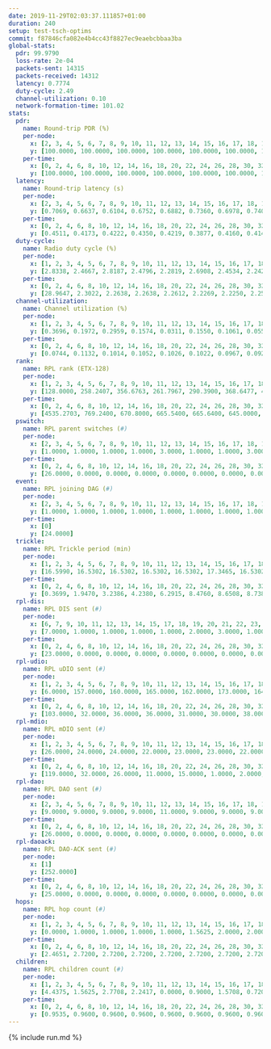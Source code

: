 ```yaml
---
date: 2019-11-29T02:03:37.111857+01:00
duration: 240
setup: test-tsch-optims
commit: f87846cfa082e4b4cc43f8827ec9eaebcbbaa3ba
global-stats:
  pdr: 99.9790
  loss-rate: 2e-04
  packets-sent: 14315
  packets-received: 14312
  latency: 0.7774
  duty-cycle: 2.49
  channel-utilization: 0.10
  network-formation-time: 101.02
stats:
  pdr:
    name: Round-trip PDR (%)
    per-node:
      x: [2, 3, 4, 5, 6, 7, 8, 9, 10, 11, 12, 13, 14, 15, 16, 17, 18, 19, 20, 21, 22, 23, 24, 25]
      y: [100.0000, 100.0000, 100.0000, 100.0000, 100.0000, 100.0000, 100.0000, 100.0000, 100.0000, 100.0000, 100.0000, 100.0000, 100.0000, 100.0000, 100.0000, 100.0000, 99.6497, 100.0000, 100.0000, 100.0000, 99.8347, 100.0000, 100.0000, 100.0000]
    per-time:
      x: [0, 2, 4, 6, 8, 10, 12, 14, 16, 18, 20, 22, 24, 26, 28, 30, 32, 34, 36, 38, 40, 42, 44, 46, 48, 50, 52, 54, 56, 58, 60, 62, 64, 66, 68, 70, 72, 74, 76, 78, 80, 82, 84, 86, 88, 90, 92, 94, 96, 98, 100, 102, 104, 106, 108, 110, 112, 114, 116, 118, 120, 122, 124, 126, 128, 130, 132, 134, 136, 138, 140, 142, 144, 146, 148, 150, 152, 154, 156, 158, 160, 162, 164, 166, 168, 170, 172, 174, 176, 178, 180, 182, 184, 186, 188, 190, 192, 194, 196, 198, 200, 202, 204, 206, 208, 210, 212, 214, 216, 218, 220, 222, 224, 226, 228, 230, 232, 234, 236, 238, 240]
      y: [100.0000, 100.0000, 100.0000, 100.0000, 100.0000, 100.0000, 100.0000, 100.0000, 100.0000, 100.0000, 100.0000, 100.0000, 100.0000, 100.0000, 100.0000, 100.0000, 100.0000, 100.0000, 100.0000, 100.0000, 100.0000, 100.0000, 100.0000, 99.1667, 100.0000, 100.0000, 100.0000, 100.0000, 99.1597, 100.0000, 100.0000, 100.0000, 100.0000, 100.0000, 100.0000, 100.0000, 100.0000, 100.0000, 100.0000, 100.0000, 100.0000, 100.0000, 100.0000, 100.0000, 100.0000, 100.0000, 100.0000, 100.0000, 100.0000, 100.0000, 100.0000, 100.0000, 100.0000, 100.0000, 100.0000, 100.0000, 100.0000, 99.1667, 100.0000, 100.0000, 100.0000, 100.0000, 100.0000, 100.0000, 100.0000, 100.0000, 100.0000, 100.0000, 100.0000, 100.0000, 100.0000, 100.0000, 100.0000, 100.0000, 100.0000, 100.0000, 100.0000, 100.0000, 100.0000, 100.0000, 100.0000, 100.0000, 100.0000, 100.0000, 100.0000, 100.0000, 100.0000, 100.0000, 100.0000, 100.0000, 100.0000, 100.0000, 100.0000, 100.0000, 100.0000, 100.0000, 100.0000, 100.0000, 100.0000, 100.0000, 100.0000, 100.0000, 100.0000, 100.0000, 100.0000, 100.0000, 100.0000, 100.0000, 100.0000, 100.0000, 100.0000, 100.0000, 100.0000, 100.0000, 100.0000, 100.0000, 100.0000, 100.0000, 100.0000, 100.0000, null]
  latency:
    name: Round-trip latency (s)
    per-node:
      x: [2, 3, 4, 5, 6, 7, 8, 9, 10, 11, 12, 13, 14, 15, 16, 17, 18, 19, 20, 21, 22, 23, 24, 25]
      y: [0.7069, 0.6637, 0.6104, 0.6752, 0.6882, 0.7360, 0.6978, 0.7406, 0.6320, 0.7231, 0.7606, 0.6736, 0.8308, 0.7453, 0.7508, 0.8022, 0.7941, 0.8284, 0.8685, 0.8736, 0.9123, 1.0006, 1.0150, 0.9399]
    per-time:
      x: [0, 2, 4, 6, 8, 10, 12, 14, 16, 18, 20, 22, 24, 26, 28, 30, 32, 34, 36, 38, 40, 42, 44, 46, 48, 50, 52, 54, 56, 58, 60, 62, 64, 66, 68, 70, 72, 74, 76, 78, 80, 82, 84, 86, 88, 90, 92, 94, 96, 98, 100, 102, 104, 106, 108, 110, 112, 114, 116, 118, 120, 122, 124, 126, 128, 130, 132, 134, 136, 138, 140, 142, 144, 146, 148, 150, 152, 154, 156, 158, 160, 162, 164, 166, 168, 170, 172, 174, 176, 178, 180, 182, 184, 186, 188, 190, 192, 194, 196, 198, 200, 202, 204, 206, 208, 210, 212, 214, 216, 218, 220, 222, 224, 226, 228, 230, 232, 234, 236, 238, 240]
      y: [0.4511, 0.4173, 0.4222, 0.4350, 0.4219, 0.3877, 0.4160, 0.4143, 0.4064, 0.4106, 0.4072, 0.4015, 0.4153, 0.4234, 0.4074, 0.4029, 0.3970, 0.4031, 0.3794, 0.3882, 0.3866, 0.3824, 0.3936, 0.3903, 0.3815, 0.3900, 0.3595, 0.3705, 0.3879, 0.3609, 0.3792, 0.3547, 0.3984, 0.3660, 0.3763, 0.3929, 0.3923, 0.3807, 0.3414, 0.3679, 0.3918, 0.3837, 0.3985, 0.4408, 0.3673, 0.3548, 0.3504, 0.4470, 0.3644, 0.3965, 0.3415, 0.3293, 0.3684, 0.5153, 0.4626, 0.4702, 0.3919, 0.3583, 0.3854, 0.8056, 0.7704, 0.5961, 0.5453, 0.4417, 0.4196, 0.9192, 1.2946, 1.0622, 0.9062, 0.6632, 0.5771, 0.9097, 1.2841, 1.2984, 1.2746, 1.0350, 0.8239, 0.9771, 1.2933, 1.3018, 1.2931, 1.3015, 1.2740, 1.1348, 1.2908, 1.3160, 1.2796, 1.3058, 1.2984, 1.2825, 1.2948, 1.2789, 1.2997, 1.2853, 1.2912, 1.2975, 1.2814, 1.2778, 1.2761, 1.2568, 1.2716, 1.2903, 1.2781, 1.2732, 1.2862, 1.2773, 1.2872, 1.2866, 1.2729, 1.2720, 1.2734, 1.2740, 1.2767, 1.2758, 1.2649, 1.2815, 1.2819, 1.2668, 1.2731, 1.2810, null]
  duty-cycle:
    name: Radio duty cycle (%)
    per-node:
      x: [1, 2, 3, 4, 5, 6, 7, 8, 9, 10, 11, 12, 13, 14, 15, 16, 17, 18, 19, 20, 21, 22, 23, 24, 25]
      y: [2.8338, 2.4667, 2.8187, 2.4796, 2.2819, 2.6908, 2.4534, 2.2420, 2.2633, 2.2700, 2.2535, 2.2652, 2.4413, 2.4360, 2.5265, 2.4203, 2.3036, 2.4876, 2.4344, 2.5074, 2.3745, 2.4626, 2.6084, 2.5175, 2.5190]
    per-time:
      x: [0, 2, 4, 6, 8, 10, 12, 14, 16, 18, 20, 22, 24, 26, 28, 30, 32, 34, 36, 38, 40, 42, 44, 46, 48, 50, 52, 54, 56, 58, 60, 62, 64, 66, 68, 70, 72, 74, 76, 78, 80, 82, 84, 86, 88, 90, 92, 94, 96, 98, 100, 102, 104, 106, 108, 110, 112, 114, 116, 118, 120, 122, 124, 126, 128, 130, 132, 134, 136, 138, 140, 142, 144, 146, 148, 150, 152, 154, 156, 158, 160, 162, 164, 166, 168, 170, 172, 174, 176, 178, 180, 182, 184, 186, 188, 190, 192, 194, 196, 198, 200, 202, 204, 206, 208, 210, 212, 214, 216, 218, 220, 222, 224, 226, 228, 230, 232, 234, 236, 238, 240]
      y: [28.9647, 2.3022, 2.2638, 2.2638, 2.2612, 2.2269, 2.2250, 2.2533, 2.2423, 2.2438, 2.2399, 2.2382, 2.2178, 2.2399, 2.2997, 2.2464, 2.2286, 2.2408, 2.2397, 2.2087, 2.2205, 2.2120, 2.2294, 2.2440, 2.2704, 2.2283, 2.2515, 2.2168, 2.2650, 2.2547, 2.2269, 2.2542, 2.2297, 2.2580, 2.2360, 2.2315, 2.2385, 2.2442, 2.2248, 2.2094, 2.2393, 2.2455, 2.2666, 2.2449, 2.2415, 2.2304, 2.2426, 2.2268, 2.2441, 2.2273, 2.2154, 2.2337, 2.2172, 2.2323, 2.2184, 2.2252, 2.2293, 2.2515, 2.2360, 2.2272, 2.2254, 2.2109, 2.2184, 2.2359, 2.2306, 2.2338, 2.2029, 2.2143, 2.2268, 2.2008, 2.2051, 2.2194, 2.2048, 2.2167, 2.2126, 2.2161, 2.2183, 2.2253, 2.2297, 2.2109, 2.2297, 2.2316, 2.2153, 2.2103, 2.5085, 2.7415, 2.6453, 2.6062, 2.3172, 2.2264, 2.2106, 2.2241, 2.2149, 2.2190, 2.2196, 2.2222, 2.2088, 2.2014, 2.2044, 2.2182, 2.1872, 2.2072, 2.2019, 2.2185, 2.2103, 2.2096, 2.1988, 2.2131, 2.2062, 2.2130, 2.2028, 2.2165, 2.2070, 2.2104, 2.2165, 2.2025, 2.5566, 2.3852, 2.3506, 2.2831, null]
  channel-utilization:
    name: Channel utilization (%)
    per-node:
      x: [1, 2, 3, 4, 5, 6, 7, 8, 9, 10, 11, 12, 13, 14, 15, 16, 17, 18, 19, 20, 21, 22, 23, 24, 25]
      y: [0.3696, 0.1972, 0.2959, 0.1574, 0.0311, 0.1550, 0.1061, 0.0558, 0.0317, 0.0754, 0.0324, 0.0334, 0.0582, 0.0351, 0.1659, 0.1091, 0.0809, 0.0624, 0.0464, 0.0898, 0.0480, 0.0375, 0.0307, 0.0314, 0.0345]
    per-time:
      x: [0, 2, 4, 6, 8, 10, 12, 14, 16, 18, 20, 22, 24, 26, 28, 30, 32, 34, 36, 38, 40, 42, 44, 46, 48, 50, 52, 54, 56, 58, 60, 62, 64, 66, 68, 70, 72, 74, 76, 78, 80, 82, 84, 86, 88, 90, 92, 94, 96, 98, 100, 102, 104, 106, 108, 110, 112, 114, 116, 118, 120, 122, 124, 126, 128, 130, 132, 134, 136, 138, 140, 142, 144, 146, 148, 150, 152, 154, 156, 158, 160, 162, 164, 166, 168, 170, 172, 174, 176, 178, 180, 182, 184, 186, 188, 190, 192, 194, 196, 198, 200, 202, 204, 206, 208, 210, 212, 214, 216, 218, 220, 222, 224, 226, 228, 230, 232, 234, 236, 238, 240]
      y: [0.0744, 0.1132, 0.1014, 0.1052, 0.1026, 0.1022, 0.0967, 0.0921, 0.0989, 0.1008, 0.1051, 0.0997, 0.0946, 0.1006, 0.1191, 0.0984, 0.0954, 0.0975, 0.0984, 0.0897, 0.0947, 0.0904, 0.0951, 0.1021, 0.1092, 0.0942, 0.1028, 0.0917, 0.1080, 0.1042, 0.0942, 0.1007, 0.0967, 0.1048, 0.0991, 0.0945, 0.0988, 0.1006, 0.0951, 0.0873, 0.0973, 0.0992, 0.1085, 0.0991, 0.0993, 0.0955, 0.0959, 0.0941, 0.0975, 0.0923, 0.0911, 0.0912, 0.0893, 0.0954, 0.0921, 0.0944, 0.0952, 0.1000, 0.0976, 0.0948, 0.0916, 0.0884, 0.0909, 0.0977, 0.0949, 0.0955, 0.0840, 0.0875, 0.0922, 0.0835, 0.0856, 0.0920, 0.0856, 0.0900, 0.0886, 0.0873, 0.0888, 0.0913, 0.0941, 0.0872, 0.0932, 0.0951, 0.0908, 0.0881, 0.2310, 0.1833, 0.1327, 0.1312, 0.0700, 0.0935, 0.0900, 0.0941, 0.0890, 0.0886, 0.0904, 0.0904, 0.0871, 0.0858, 0.0872, 0.0913, 0.0802, 0.0859, 0.0851, 0.0905, 0.0886, 0.0876, 0.0853, 0.0872, 0.0872, 0.0889, 0.0839, 0.0884, 0.0876, 0.0874, 0.0892, 0.0867, 0.1383, 0.0496, 0.0282, 0.0360, null]
  rank:
    name: RPL rank (ETX-128)
    per-node:
      x: [1, 2, 3, 4, 5, 6, 7, 8, 9, 10, 11, 12, 13, 14, 15, 16, 17, 18, 19, 20, 21, 22, 23, 24, 25]
      y: [128.0000, 258.2407, 356.6763, 261.7967, 290.3900, 368.6477, 402.5934, 408.8465, 535.4486, 399.6307, 559.7984, 503.4367, 472.0163, 611.8361, 528.7078, 621.4327, 865.0121, 733.1032, 960.6025, 990.3862, 803.0122, 1064.5304, 868.9032, 881.5285, 880.0163]
    per-time:
      x: [0, 2, 4, 6, 8, 10, 12, 14, 16, 18, 20, 22, 24, 26, 28, 30, 32, 34, 36, 38, 40, 42, 44, 46, 48, 50, 52, 54, 56, 58, 60, 62, 64, 66, 68, 70, 72, 74, 76, 78, 80, 82, 84, 86, 88, 90, 92, 94, 96, 98, 100, 102, 104, 106, 108, 110, 112, 114, 116, 118, 120, 122, 124, 126, 128, 130, 132, 134, 136, 138, 140, 142, 144, 146, 148, 150, 152, 154, 156, 158, 160, 162, 164, 166, 168, 170, 172, 174, 176, 178, 180, 182, 184, 186, 188, 190, 192, 194, 196, 198, 200, 202, 204, 206, 208, 210, 212, 214, 216, 218, 220, 222, 224, 226, 228, 230, 232, 234, 236, 238, 240]
      y: [4535.2703, 769.2400, 670.8000, 665.5400, 665.6400, 645.0000, 653.8400, 615.7400, 617.0392, 590.3600, 588.9200, 586.9600, 587.0392, 574.9800, 578.7400, 576.0400, 567.9608, 555.2600, 554.2200, 569.9200, 581.7059, 569.1200, 577.3800, 594.8000, 620.5185, 601.7400, 593.6200, 595.6800, 614.4423, 613.5098, 600.2200, 569.2115, 550.3800, 547.5098, 556.4400, 582.5200, 588.5472, 569.1800, 595.1765, 578.3725, 565.3529, 569.6800, 559.8431, 563.4510, 556.8200, 556.7000, 547.1176, 544.0000, 537.7255, 545.4808, 536.3400, 538.9200, 542.6400, 534.4400, 547.3529, 548.7115, 529.4038, 525.3725, 542.9400, 534.6471, 513.8800, 512.8800, 515.9057, 507.7885, 501.2200, 501.4717, 493.1200, 493.4400, 488.5600, 490.9800, 492.9600, 503.2500, 500.3600, 500.6800, 493.3200, 521.9800, 571.2157, 563.3600, 557.6800, 554.6200, 561.3929, 532.3846, 529.0392, 531.6000, 534.8800, 360.1944, 342.4853, 413.5352, 452.9203, 551.5660, 532.1321, 527.4600, 522.6000, 526.7200, 537.2549, 527.2200, 528.1400, 528.7200, 527.4400, 532.9623, 524.3800, 517.9200, 510.9000, 504.7647, 495.2000, 505.2353, 502.6600, 503.3774, 494.4510, 494.3800, 483.9000, 482.8200, 478.4800, 476.8200, 480.9400, 473.5686, 487.4557, 457.0456, 479.9041, 440.7171, 452.5000]
  pswitch:
    name: RPL parent switches (#)
    per-node:
      x: [2, 3, 4, 5, 6, 7, 8, 9, 10, 11, 12, 13, 14, 15, 16, 17, 18, 19, 20, 21, 22, 23, 24, 25]
      y: [1.0000, 1.0000, 1.0000, 1.0000, 3.0000, 1.0000, 1.0000, 3.0000, 1.0000, 3.0000, 5.0000, 5.0000, 4.0000, 3.0000, 5.0000, 7.0000, 12.0000, 4.0000, 6.0000, 5.0000, 7.0000, 9.0000, 7.0000, 6.0000]
    per-time:
      x: [0, 2, 4, 6, 8, 10, 12, 14, 16, 18, 20, 22, 24, 26, 28, 30, 32, 34, 36, 38, 40, 42, 44, 46, 48, 50, 52, 54, 56, 58, 60, 62, 64, 66, 68, 70, 72, 74, 76, 78, 80, 82, 84, 86, 88, 90, 92, 94, 96, 98, 100, 102, 104, 106, 108, 110, 112, 114, 116, 118, 120, 122, 124, 126, 128, 130, 132, 134, 136, 138, 140, 142, 144, 146, 148, 150, 152, 154, 156, 158, 160, 162, 164, 166, 168, 170, 172, 174, 176, 178, 180, 182, 184, 186, 188, 190, 192, 194, 196, 198, 200, 202, 204, 206, 208, 210, 212, 214, 216, 218, 220, 222, 224, 226, 228, 230, 232, 234, 236, 238]
      y: [26.0000, 0.0000, 0.0000, 0.0000, 0.0000, 0.0000, 0.0000, 0.0000, 1.0000, 0.0000, 0.0000, 0.0000, 1.0000, 0.0000, 0.0000, 0.0000, 1.0000, 0.0000, 0.0000, 0.0000, 1.0000, 0.0000, 0.0000, 0.0000, 4.0000, 0.0000, 0.0000, 0.0000, 2.0000, 1.0000, 0.0000, 2.0000, 0.0000, 1.0000, 0.0000, 0.0000, 3.0000, 0.0000, 1.0000, 1.0000, 1.0000, 0.0000, 1.0000, 1.0000, 0.0000, 0.0000, 1.0000, 1.0000, 1.0000, 2.0000, 0.0000, 0.0000, 0.0000, 0.0000, 1.0000, 2.0000, 2.0000, 1.0000, 0.0000, 1.0000, 0.0000, 0.0000, 3.0000, 2.0000, 0.0000, 3.0000, 0.0000, 0.0000, 0.0000, 0.0000, 0.0000, 2.0000, 0.0000, 0.0000, 0.0000, 0.0000, 1.0000, 0.0000, 0.0000, 0.0000, 6.0000, 2.0000, 1.0000, 0.0000, 0.0000, 1.0000, 1.0000, 0.0000, 0.0000, 3.0000, 3.0000, 0.0000, 0.0000, 0.0000, 1.0000, 0.0000, 0.0000, 0.0000, 0.0000, 3.0000, 0.0000, 0.0000, 0.0000, 1.0000, 0.0000, 1.0000, 0.0000, 3.0000, 1.0000, 0.0000, 0.0000, 0.0000, 0.0000, 0.0000, 0.0000, 1.0000, 1.0000, 0.0000, 0.0000, 1.0000]
  event:
    name: RPL joining DAG (#)
    per-node:
      x: [2, 3, 4, 5, 6, 7, 8, 9, 10, 11, 12, 13, 14, 15, 16, 17, 18, 19, 20, 21, 22, 23, 24, 25]
      y: [1.0000, 1.0000, 1.0000, 1.0000, 1.0000, 1.0000, 1.0000, 1.0000, 1.0000, 1.0000, 1.0000, 1.0000, 1.0000, 1.0000, 1.0000, 1.0000, 1.0000, 1.0000, 1.0000, 1.0000, 1.0000, 1.0000, 1.0000, 1.0000]
    per-time:
      x: [0]
      y: [24.0000]
  trickle:
    name: RPL Trickle period (min)
    per-node:
      x: [1, 2, 3, 4, 5, 6, 7, 8, 9, 10, 11, 12, 13, 14, 15, 16, 17, 18, 19, 20, 21, 22, 23, 24, 25]
      y: [16.5990, 16.5302, 16.5302, 16.5302, 16.5302, 17.3465, 16.5302, 16.5392, 16.5329, 16.5392, 16.5380, 16.5451, 17.3437, 16.5412, 16.5469, 16.5456, 16.3100, 16.5666, 16.5340, 16.5416, 16.5378, 16.5454, 16.5657, 16.4756, 15.3895]
    per-time:
      x: [0, 2, 4, 6, 8, 10, 12, 14, 16, 18, 20, 22, 24, 26, 28, 30, 32, 34, 36, 38, 40, 42, 44, 46, 48, 50, 52, 54, 56, 58, 60, 62, 64, 66, 68, 70, 72, 74, 76, 78, 80, 82, 84, 86, 88, 90, 92, 94, 96, 98, 100, 102, 104, 106, 108, 110, 112, 114, 116, 118, 120, 122, 124, 126, 128, 130, 132, 134, 136, 138, 140, 142, 144, 146, 148, 150, 152, 154, 156, 158, 160, 162, 164, 166, 168, 170, 172, 174, 176, 178, 180, 182, 184, 186, 188, 190, 192, 194, 196, 198, 200, 202, 204, 206, 208, 210, 212, 214, 216, 218, 220, 222, 224, 226, 228, 230, 232, 234, 236, 238, 240]
      y: [0.3699, 1.9470, 3.2386, 4.2380, 6.2915, 8.4760, 8.6508, 8.7381, 8.7381, 16.6025, 17.1267, 17.4763, 17.4763, 17.4763, 17.4763, 17.4763, 17.4763, 17.4763, 17.4763, 17.4763, 17.4763, 17.4763, 17.4763, 17.4763, 17.4763, 17.4763, 17.4763, 17.4763, 17.4763, 17.4763, 17.4763, 17.4763, 17.4763, 17.4763, 17.4763, 17.4763, 17.4763, 17.4763, 16.4737, 16.8766, 16.9194, 16.9520, 17.0479, 16.9623, 17.1267, 17.1267, 17.1336, 17.4763, 17.4763, 17.4763, 17.4763, 17.4763, 17.4763, 17.4763, 17.4763, 17.4763, 17.4763, 17.4763, 17.4763, 17.4763, 17.4763, 17.4763, 17.4763, 17.4763, 17.4763, 17.4763, 17.4763, 17.4763, 17.4763, 17.4763, 17.4763, 17.4763, 17.4763, 17.4763, 17.4763, 17.4763, 17.4763, 17.4763, 17.4763, 17.4763, 17.4763, 17.4763, 17.4763, 17.4763, 17.4763, 17.4763, 17.4763, 17.4763, 17.4763, 17.4763, 17.4763, 17.4763, 17.4763, 17.4763, 17.4763, 17.4763, 17.4763, 17.4763, 17.4763, 17.4763, 17.4763, 17.4763, 17.4763, 17.4763, 17.4763, 17.4763, 17.4763, 17.4763, 17.4763, 17.4763, 17.4763, 17.4763, 17.4763, 17.4763, 17.4763, 17.4763, 17.4763, 17.4763, 17.4763, 17.4763, 17.4763]
  rpl-dis:
    name: RPL DIS sent (#)
    per-node:
      x: [6, 7, 9, 10, 11, 12, 13, 14, 15, 17, 18, 19, 20, 21, 22, 23, 24, 25]
      y: [7.0000, 1.0000, 1.0000, 1.0000, 1.0000, 2.0000, 3.0000, 1.0000, 1.0000, 1.0000, 1.0000, 1.0000, 1.0000, 1.0000, 1.0000, 2.0000, 3.0000, 2.0000]
    per-time:
      x: [0, 2, 4, 6, 8, 10, 12, 14, 16, 18, 20, 22, 24, 26, 28, 30, 32, 34, 36, 38, 40, 42, 44, 46, 48, 50, 52, 54, 56, 58, 60, 62, 64, 66, 68, 70, 72, 74, 76, 78, 80, 82, 84, 86, 88, 90, 92, 94, 96, 98, 100, 102, 104, 106, 108, 110, 112, 114, 116, 118, 120, 122, 124, 126, 128, 130, 132, 134, 136, 138, 140, 142, 144, 146, 148, 150, 152, 154, 156, 158, 160, 162, 164, 166, 168, 170, 172, 174, 176, 178, 180, 182, 184, 186, 188, 190, 192, 194, 196, 198, 200, 202, 204, 206, 208, 210, 212, 214, 216, 218, 220, 222, 224, 226, 228, 230, 232, 234, 236]
      y: [23.0000, 0.0000, 0.0000, 0.0000, 0.0000, 0.0000, 0.0000, 0.0000, 0.0000, 0.0000, 0.0000, 0.0000, 0.0000, 0.0000, 0.0000, 0.0000, 0.0000, 0.0000, 0.0000, 0.0000, 0.0000, 0.0000, 0.0000, 0.0000, 0.0000, 0.0000, 0.0000, 0.0000, 0.0000, 0.0000, 0.0000, 0.0000, 0.0000, 0.0000, 0.0000, 0.0000, 0.0000, 0.0000, 0.0000, 0.0000, 0.0000, 0.0000, 0.0000, 0.0000, 0.0000, 0.0000, 0.0000, 0.0000, 0.0000, 0.0000, 0.0000, 0.0000, 0.0000, 0.0000, 0.0000, 0.0000, 0.0000, 0.0000, 0.0000, 0.0000, 0.0000, 0.0000, 0.0000, 0.0000, 0.0000, 0.0000, 0.0000, 0.0000, 0.0000, 0.0000, 0.0000, 0.0000, 0.0000, 0.0000, 0.0000, 0.0000, 0.0000, 0.0000, 0.0000, 0.0000, 0.0000, 0.0000, 0.0000, 0.0000, 0.0000, 0.0000, 3.0000, 3.0000, 0.0000, 0.0000, 0.0000, 0.0000, 0.0000, 0.0000, 0.0000, 0.0000, 0.0000, 0.0000, 0.0000, 0.0000, 0.0000, 0.0000, 0.0000, 0.0000, 0.0000, 0.0000, 0.0000, 0.0000, 0.0000, 0.0000, 0.0000, 0.0000, 0.0000, 0.0000, 0.0000, 0.0000, 0.0000, 1.0000, 1.0000]
  rpl-udio:
    name: RPL uDIO sent (#)
    per-node:
      x: [1, 2, 3, 4, 5, 6, 7, 8, 9, 10, 11, 12, 13, 14, 15, 16, 17, 18, 19, 20, 21, 22, 23, 24, 25]
      y: [6.0000, 157.0000, 160.0000, 165.0000, 162.0000, 173.0000, 164.0000, 170.0000, 168.0000, 160.0000, 161.0000, 168.0000, 179.0000, 172.0000, 156.0000, 166.0000, 166.0000, 178.0000, 171.0000, 165.0000, 170.0000, 169.0000, 167.0000, 167.0000, 164.0000]
    per-time:
      x: [0, 2, 4, 6, 8, 10, 12, 14, 16, 18, 20, 22, 24, 26, 28, 30, 32, 34, 36, 38, 40, 42, 44, 46, 48, 50, 52, 54, 56, 58, 60, 62, 64, 66, 68, 70, 72, 74, 76, 78, 80, 82, 84, 86, 88, 90, 92, 94, 96, 98, 100, 102, 104, 106, 108, 110, 112, 114, 116, 118, 120, 122, 124, 126, 128, 130, 132, 134, 136, 138, 140, 142, 144, 146, 148, 150, 152, 154, 156, 158, 160, 162, 164, 166, 168, 170, 172, 174, 176, 178, 180, 182, 184, 186, 188, 190, 192, 194, 196, 198, 200, 202, 204, 206, 208, 210, 212, 214, 216, 218, 220, 222, 224, 226, 228, 230, 232, 234, 236, 238, 240]
      y: [103.0000, 32.0000, 36.0000, 36.0000, 31.0000, 30.0000, 38.0000, 30.0000, 36.0000, 32.0000, 34.0000, 31.0000, 33.0000, 29.0000, 34.0000, 32.0000, 33.0000, 30.0000, 37.0000, 32.0000, 30.0000, 29.0000, 33.0000, 33.0000, 39.0000, 34.0000, 30.0000, 30.0000, 34.0000, 30.0000, 33.0000, 37.0000, 33.0000, 34.0000, 34.0000, 29.0000, 37.0000, 31.0000, 36.0000, 35.0000, 31.0000, 39.0000, 29.0000, 34.0000, 35.0000, 32.0000, 33.0000, 32.0000, 32.0000, 32.0000, 35.0000, 30.0000, 28.0000, 35.0000, 36.0000, 35.0000, 31.0000, 39.0000, 31.0000, 25.0000, 31.0000, 30.0000, 35.0000, 34.0000, 34.0000, 27.0000, 29.0000, 31.0000, 31.0000, 34.0000, 32.0000, 36.0000, 29.0000, 31.0000, 33.0000, 35.0000, 34.0000, 30.0000, 35.0000, 33.0000, 29.0000, 33.0000, 33.0000, 36.0000, 31.0000, 44.0000, 34.0000, 38.0000, 30.0000, 29.0000, 36.0000, 36.0000, 33.0000, 26.0000, 29.0000, 33.0000, 32.0000, 31.0000, 35.0000, 30.0000, 32.0000, 35.0000, 33.0000, 27.0000, 32.0000, 34.0000, 36.0000, 31.0000, 32.0000, 35.0000, 30.0000, 25.0000, 34.0000, 30.0000, 35.0000, 29.0000, 44.0000, 36.0000, 35.0000, 32.0000, 1.0000]
  rpl-mdio:
    name: RPL mDIO sent (#)
    per-node:
      x: [1, 2, 3, 4, 5, 6, 7, 8, 9, 10, 11, 12, 13, 14, 15, 16, 17, 18, 19, 20, 21, 22, 23, 24, 25]
      y: [26.0000, 24.0000, 24.0000, 22.0000, 23.0000, 23.0000, 22.0000, 21.0000, 21.0000, 20.0000, 21.0000, 20.0000, 21.0000, 21.0000, 21.0000, 21.0000, 22.0000, 20.0000, 20.0000, 20.0000, 21.0000, 21.0000, 20.0000, 25.0000, 32.0000]
    per-time:
      x: [0, 2, 4, 6, 8, 10, 12, 14, 16, 18, 20, 22, 24, 26, 28, 30, 32, 34, 36, 38, 40, 42, 44, 46, 48, 50, 52, 54, 56, 58, 60, 62, 64, 66, 68, 70, 72, 74, 76, 78, 80, 82, 84, 86, 88, 90, 92, 94, 96, 98, 100, 102, 104, 106, 108, 110, 112, 114, 116, 118, 120, 122, 124, 126, 128, 130, 132, 134, 136, 138, 140, 142, 144, 146, 148, 150, 152, 154, 156, 158, 160, 162, 164, 166, 168, 170, 172, 174, 176, 178, 180, 182, 184, 186, 188, 190, 192, 194, 196, 198, 200, 202, 204, 206, 208, 210, 212, 214, 216, 218, 220, 222, 224, 226, 228, 230, 232, 234, 236, 238, 240]
      y: [119.0000, 32.0000, 26.0000, 11.0000, 15.0000, 1.0000, 2.0000, 12.0000, 9.0000, 3.0000, 0.0000, 0.0000, 0.0000, 1.0000, 5.0000, 10.0000, 5.0000, 4.0000, 0.0000, 0.0000, 0.0000, 0.0000, 8.0000, 9.0000, 2.0000, 3.0000, 1.0000, 2.0000, 0.0000, 0.0000, 0.0000, 11.0000, 4.0000, 1.0000, 5.0000, 4.0000, 0.0000, 0.0000, 4.0000, 3.0000, 7.0000, 8.0000, 4.0000, 5.0000, 0.0000, 0.0000, 1.0000, 0.0000, 3.0000, 4.0000, 3.0000, 9.0000, 6.0000, 0.0000, 0.0000, 0.0000, 0.0000, 8.0000, 2.0000, 3.0000, 10.0000, 2.0000, 0.0000, 0.0000, 0.0000, 0.0000, 7.0000, 5.0000, 3.0000, 8.0000, 2.0000, 0.0000, 0.0000, 0.0000, 2.0000, 9.0000, 4.0000, 7.0000, 2.0000, 0.0000, 1.0000, 0.0000, 0.0000, 5.0000, 5.0000, 7.0000, 4.0000, 3.0000, 0.0000, 0.0000, 1.0000, 0.0000, 5.0000, 7.0000, 5.0000, 7.0000, 0.0000, 1.0000, 0.0000, 0.0000, 3.0000, 9.0000, 5.0000, 4.0000, 3.0000, 0.0000, 0.0000, 0.0000, 1.0000, 2.0000, 4.0000, 8.0000, 4.0000, 6.0000, 1.0000, 0.0000, 1.0000, 0.0000, 6.0000, 5.0000, 3.0000]
  rpl-dao:
    name: RPL DAO sent (#)
    per-node:
      x: [2, 3, 4, 5, 6, 7, 8, 9, 10, 11, 12, 13, 14, 15, 16, 17, 18, 19, 20, 21, 22, 23, 24, 25]
      y: [9.0000, 9.0000, 9.0000, 9.0000, 11.0000, 9.0000, 9.0000, 9.0000, 9.0000, 9.0000, 12.0000, 11.0000, 10.0000, 9.0000, 10.0000, 13.0000, 15.0000, 11.0000, 11.0000, 11.0000, 13.0000, 13.0000, 11.0000, 11.0000]
    per-time:
      x: [0, 2, 4, 6, 8, 10, 12, 14, 16, 18, 20, 22, 24, 26, 28, 30, 32, 34, 36, 38, 40, 42, 44, 46, 48, 50, 52, 54, 56, 58, 60, 62, 64, 66, 68, 70, 72, 74, 76, 78, 80, 82, 84, 86, 88, 90, 92, 94, 96, 98, 100, 102, 104, 106, 108, 110, 112, 114, 116, 118, 120, 122, 124, 126, 128, 130, 132, 134, 136, 138, 140, 142, 144, 146, 148, 150, 152, 154, 156, 158, 160, 162, 164, 166, 168, 170, 172, 174, 176, 178, 180, 182, 184, 186, 188, 190, 192, 194, 196, 198, 200, 202, 204, 206, 208, 210, 212, 214, 216, 218, 220, 222, 224, 226, 228, 230, 232, 234, 236, 238, 240]
      y: [26.0000, 0.0000, 0.0000, 0.0000, 0.0000, 0.0000, 0.0000, 0.0000, 1.0000, 0.0000, 0.0000, 0.0000, 1.0000, 0.0000, 22.0000, 0.0000, 1.0000, 0.0000, 0.0000, 0.0000, 1.0000, 0.0000, 0.0000, 2.0000, 3.0000, 0.0000, 0.0000, 0.0000, 15.0000, 3.0000, 1.0000, 2.0000, 0.0000, 1.0000, 1.0000, 0.0000, 3.0000, 0.0000, 3.0000, 1.0000, 1.0000, 0.0000, 7.0000, 8.0000, 1.0000, 1.0000, 2.0000, 1.0000, 1.0000, 2.0000, 0.0000, 0.0000, 1.0000, 0.0000, 2.0000, 2.0000, 7.0000, 8.0000, 1.0000, 2.0000, 1.0000, 1.0000, 2.0000, 3.0000, 0.0000, 3.0000, 0.0000, 0.0000, 1.0000, 0.0000, 2.0000, 12.0000, 0.0000, 2.0000, 2.0000, 1.0000, 2.0000, 1.0000, 0.0000, 2.0000, 6.0000, 2.0000, 1.0000, 0.0000, 0.0000, 10.0000, 2.0000, 1.0000, 1.0000, 3.0000, 4.0000, 0.0000, 1.0000, 0.0000, 3.0000, 1.0000, 1.0000, 0.0000, 0.0000, 11.0000, 3.0000, 0.0000, 0.0000, 4.0000, 0.0000, 3.0000, 1.0000, 3.0000, 3.0000, 0.0000, 0.0000, 0.0000, 0.0000, 3.0000, 8.0000, 1.0000, 2.0000, 2.0000, 0.0000, 4.0000, 0.0000]
  rpl-daoack:
    name: RPL DAO-ACK sent (#)
    per-node:
      x: [1]
      y: [252.0000]
    per-time:
      x: [0, 2, 4, 6, 8, 10, 12, 14, 16, 18, 20, 22, 24, 26, 28, 30, 32, 34, 36, 38, 40, 42, 44, 46, 48, 50, 52, 54, 56, 58, 60, 62, 64, 66, 68, 70, 72, 74, 76, 78, 80, 82, 84, 86, 88, 90, 92, 94, 96, 98, 100, 102, 104, 106, 108, 110, 112, 114, 116, 118, 120, 122, 124, 126, 128, 130, 132, 134, 136, 138, 140, 142, 144, 146, 148, 150, 152, 154, 156, 158, 160, 162, 164, 166, 168, 170, 172, 174, 176, 178, 180, 182, 184, 186, 188, 190, 192, 194, 196, 198, 200, 202, 204, 206, 208, 210, 212, 214, 216, 218, 220, 222, 224, 226, 228, 230, 232, 234, 236, 238, 240]
      y: [25.0000, 0.0000, 0.0000, 0.0000, 0.0000, 0.0000, 0.0000, 0.0000, 1.0000, 0.0000, 0.0000, 0.0000, 1.0000, 0.0000, 22.0000, 0.0000, 1.0000, 0.0000, 0.0000, 0.0000, 1.0000, 0.0000, 0.0000, 2.0000, 3.0000, 0.0000, 0.0000, 0.0000, 15.0000, 3.0000, 1.0000, 2.0000, 0.0000, 1.0000, 1.0000, 0.0000, 3.0000, 0.0000, 3.0000, 1.0000, 1.0000, 0.0000, 7.0000, 8.0000, 1.0000, 1.0000, 2.0000, 1.0000, 1.0000, 2.0000, 0.0000, 0.0000, 1.0000, 0.0000, 2.0000, 2.0000, 7.0000, 8.0000, 1.0000, 2.0000, 1.0000, 1.0000, 2.0000, 3.0000, 0.0000, 3.0000, 0.0000, 0.0000, 1.0000, 0.0000, 2.0000, 12.0000, 0.0000, 2.0000, 2.0000, 1.0000, 2.0000, 1.0000, 0.0000, 2.0000, 6.0000, 2.0000, 1.0000, 0.0000, 0.0000, 10.0000, 2.0000, 1.0000, 1.0000, 3.0000, 4.0000, 0.0000, 1.0000, 0.0000, 3.0000, 1.0000, 1.0000, 0.0000, 0.0000, 11.0000, 3.0000, 0.0000, 0.0000, 4.0000, 0.0000, 3.0000, 1.0000, 3.0000, 3.0000, 0.0000, 0.0000, 0.0000, 0.0000, 3.0000, 8.0000, 1.0000, 2.0000, 2.0000, 0.0000, 4.0000, 0.0000]
  hops:
    name: RPL hop count (#)
    per-node:
      x: [1, 2, 3, 4, 5, 6, 7, 8, 9, 10, 11, 12, 13, 14, 15, 16, 17, 18, 19, 20, 21, 22, 23, 24, 25]
      y: [0.0000, 1.0000, 1.0000, 1.0000, 1.0000, 1.5625, 2.0000, 2.0000, 3.0000, 2.0000, 3.0000, 2.6250, 2.2500, 3.0000, 2.0000, 2.6708, 2.4083, 3.0792, 3.1297, 3.3891, 3.7531, 3.6234, 4.4435, 4.3598, 4.0753]
    per-time:
      x: [0, 2, 4, 6, 8, 10, 12, 14, 16, 18, 20, 22, 24, 26, 28, 30, 32, 34, 36, 38, 40, 42, 44, 46, 48, 50, 52, 54, 56, 58, 60, 62, 64, 66, 68, 70, 72, 74, 76, 78, 80, 82, 84, 86, 88, 90, 92, 94, 96, 98, 100, 102, 104, 106, 108, 110, 112, 114, 116, 118, 120, 122, 124, 126, 128, 130, 132, 134, 136, 138, 140, 142, 144, 146, 148, 150, 152, 154, 156, 158, 160, 162, 164, 166, 168, 170, 172, 174, 176, 178, 180, 182, 184, 186, 188, 190, 192, 194, 196, 198, 200, 202, 204, 206, 208, 210, 212, 214, 216, 218, 220, 222, 224, 226, 228, 230, 232, 234, 236, 238]
      y: [2.4651, 2.7200, 2.7200, 2.7200, 2.7200, 2.7200, 2.7200, 2.7200, 2.7200, 2.6800, 2.6800, 2.6800, 2.6800, 2.6800, 2.6800, 2.6800, 2.6400, 2.6400, 2.6400, 2.6400, 2.6400, 2.6400, 2.6400, 2.6400, 2.6400, 2.6400, 2.6400, 2.6400, 2.6000, 2.6800, 2.6800, 2.5600, 2.5600, 2.5800, 2.6000, 2.6000, 2.6000, 2.6800, 2.7200, 2.7200, 2.7200, 2.7200, 2.7000, 2.6800, 2.6800, 2.6800, 2.6800, 2.5200, 2.4800, 2.4600, 2.4800, 2.4800, 2.4800, 2.4800, 2.4800, 2.4600, 2.4400, 2.4400, 2.4800, 2.4800, 2.4800, 2.4800, 2.4600, 2.5200, 2.5200, 2.4400, 2.4000, 2.4000, 2.4000, 2.4000, 2.4000, 2.3800, 2.3600, 2.3600, 2.3600, 2.3600, 2.3600, 2.3600, 2.3600, 2.3600, 2.3400, 2.3400, 2.3800, 2.4000, 2.4000, 2.4000, 2.4000, 2.4000, 2.4000, 2.4000, 2.4200, 2.4000, 2.4000, 2.4000, 2.4000, 2.4000, 2.4000, 2.4000, 2.4000, 2.3600, 2.3200, 2.3200, 2.3200, 2.2800, 2.2800, 2.2800, 2.2800, 2.2800, 2.2800, 2.2800, 2.2800, 2.2800, 2.2800, 2.2800, 2.2800, 2.3200, 2.3200, 2.3200, 2.3200, 2.3200]
  children:
    name: RPL children count (#)
    per-node:
      x: [1, 2, 3, 4, 5, 6, 7, 8, 9, 10, 11, 12, 13, 14, 15, 16, 17, 18, 19, 20, 21, 22, 23, 24, 25]
      y: [4.4375, 1.5625, 2.7708, 2.2417, 0.0000, 0.9000, 1.5708, 0.7208, 0.0000, 1.4875, 0.0000, 0.0000, 0.0833, 0.0500, 2.1000, 1.5333, 0.8000, 0.7542, 0.3891, 1.8912, 0.5146, 0.1590, 0.0000, 0.0167, 0.0000]
    per-time:
      x: [0, 2, 4, 6, 8, 10, 12, 14, 16, 18, 20, 22, 24, 26, 28, 30, 32, 34, 36, 38, 40, 42, 44, 46, 48, 50, 52, 54, 56, 58, 60, 62, 64, 66, 68, 70, 72, 74, 76, 78, 80, 82, 84, 86, 88, 90, 92, 94, 96, 98, 100, 102, 104, 106, 108, 110, 112, 114, 116, 118, 120, 122, 124, 126, 128, 130, 132, 134, 136, 138, 140, 142, 144, 146, 148, 150, 152, 154, 156, 158, 160, 162, 164, 166, 168, 170, 172, 174, 176, 178, 180, 182, 184, 186, 188, 190, 192, 194, 196, 198, 200, 202, 204, 206, 208, 210, 212, 214, 216, 218, 220, 222, 224, 226, 228, 230, 232, 234, 236, 238]
      y: [0.9535, 0.9600, 0.9600, 0.9600, 0.9600, 0.9600, 0.9600, 0.9600, 0.9600, 0.9600, 0.9600, 0.9600, 0.9600, 0.9600, 0.9600, 0.9600, 0.9600, 0.9600, 0.9600, 0.9600, 0.9600, 0.9600, 0.9600, 0.9600, 0.9600, 0.9600, 0.9600, 0.9600, 0.9600, 0.9600, 0.9600, 0.9600, 0.9600, 0.9600, 0.9600, 0.9600, 0.9600, 0.9600, 0.9600, 0.9600, 0.9600, 0.9600, 0.9600, 0.9600, 0.9600, 0.9600, 0.9600, 0.9600, 0.9600, 0.9600, 0.9600, 0.9600, 0.9600, 0.9600, 0.9600, 0.9600, 0.9600, 0.9600, 0.9600, 0.9600, 0.9600, 0.9600, 0.9600, 0.9600, 0.9600, 0.9600, 0.9600, 0.9600, 0.9600, 0.9600, 0.9600, 0.9600, 0.9600, 0.9600, 0.9600, 0.9600, 0.9600, 0.9600, 0.9600, 0.9600, 0.9600, 0.9600, 0.9600, 0.9600, 0.9600, 0.9600, 0.9600, 0.9600, 0.9600, 0.9600, 0.9600, 0.9600, 0.9600, 0.9600, 0.9600, 0.9600, 0.9600, 0.9600, 0.9600, 0.9600, 0.9600, 0.9600, 0.9600, 0.9600, 0.9600, 0.9600, 0.9600, 0.9600, 0.9600, 0.9600, 0.9600, 0.9600, 0.9600, 0.9600, 0.9600, 0.9600, 0.9600, 0.9600, 0.9600, 0.9600]
---
```


{% include run.md %}
